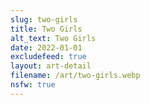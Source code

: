 ```yaml
---
slug: two-girls
title: Two Girls
alt_text: Two Girls
date: 2022-01-01
excludefeed: true
layout: art-detail
filename: /art/two-girls.webp
nsfw: true
---
```

